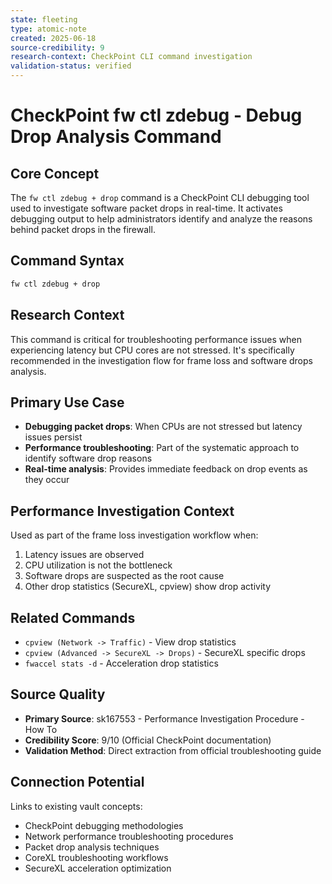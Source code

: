 ```yaml
---
state: fleeting
type: atomic-note
created: 2025-06-18
source-credibility: 9
research-context: CheckPoint CLI command investigation
validation-status: verified
---
```


# CheckPoint fw ctl zdebug - Debug Drop Analysis Command

## Core Concept
The `fw ctl zdebug + drop` command is a CheckPoint CLI debugging tool used to investigate software packet drops in real-time. It activates debugging output to help administrators identify and analyze the reasons behind packet drops in the firewall.

## Command Syntax
```bash
fw ctl zdebug + drop
```

## Research Context
This command is critical for troubleshooting performance issues when experiencing latency but CPU cores are not stressed. It's specifically recommended in the investigation flow for frame loss and software drops analysis.

## Primary Use Case
- **Debugging packet drops**: When CPUs are not stressed but latency issues persist
- **Performance troubleshooting**: Part of the systematic approach to identify software drop reasons
- **Real-time analysis**: Provides immediate feedback on drop events as they occur

## Performance Investigation Context
Used as part of the frame loss investigation workflow when:
1. Latency issues are observed
2. CPU utilization is not the bottleneck
3. Software drops are suspected as the root cause
4. Other drop statistics (SecureXL, cpview) show drop activity

## Related Commands
- `cpview (Network -> Traffic)` - View drop statistics
- `cpview (Advanced -> SecureXL -> Drops)` - SecureXL specific drops
- `fwaccel stats -d` - Acceleration drop statistics

## Source Quality
- **Primary Source**: sk167553 - Performance Investigation Procedure - How To
- **Credibility Score**: 9/10 (Official CheckPoint documentation)
- **Validation Method**: Direct extraction from official troubleshooting guide

## Connection Potential
Links to existing vault concepts:
- CheckPoint debugging methodologies
- Network performance troubleshooting procedures
- Packet drop analysis techniques
- CoreXL troubleshooting workflows
- SecureXL acceleration optimization